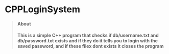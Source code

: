 # CPPLoginSystem

> #### About
> #### This is a simple C++ program that checks if db/username.txt and db/password.txt exists and if they do it tells you to login with the saved password, and if these filex dont exists it closes the program